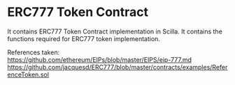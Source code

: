 # ERC777 Token Contract
It contains ERC777 Token Contract implementation in Scilla.
It contains the functions required for ERC777 token implementation.

References taken:<br>
https://github.com/ethereum/EIPs/blob/master/EIPS/eip-777.md
https://github.com/jacquesd/ERC777/blob/master/contracts/examples/ReferenceToken.sol
